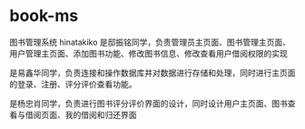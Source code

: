 # book-ms
图书管理系统
hinatakiko 是邸振铭同学，负责管理员主页面、图书管理主页面、用户管理主页面、添加图书功能、修改图书信息、修改查看用户借阅权限的实现

是易鑫华同学，负责连接和操作数据库并对数据进行存储和处理，同时进行主页面的登录、注册、评分评价查看功能。

是杨忠肖同学，负责进行图书评分评价界面的设计，同时设计用户主页面、图书查看与借阅页面、我的借阅和归还界面
